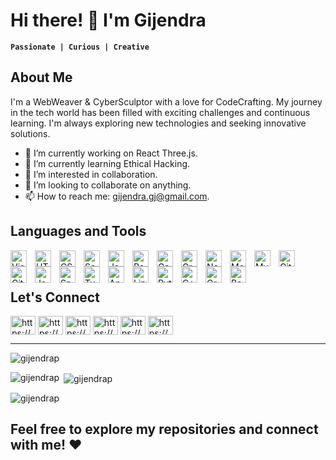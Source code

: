 # Hi there! 👋 I'm Gijendra

**`Passionate | Curious | Creative`**

## About Me

I'm a WebWeaver & CyberSculptor with a love for CodeCrafting. My journey in the tech world has been filled with exciting challenges and continuous learning. I'm always exploring new technologies and seeking innovative solutions.

- 🔭 I’m currently working on React Three.js.
- 🌱 I’m currently learning Ethical Hacking.
- 👀 I’m interested in collaboration.
- 💞️ I’m looking to collaborate on anything.
- 📫 How to reach me: gijendra.gj@gmail.com.

## Languages and Tools

<img align="left" alt="Visual Studio Code" width="26px" src="https://cdn.jsdelivr.net/gh/devicons/devicon/icons/vscode/vscode-original.svg" style="padding-right:10px;" />
<img align="left" alt="HTML5" width="26px" src="https://cdn.jsdelivr.net/gh/devicons/devicon/icons/html5/html5-original.svg" style="padding-right:10px;" />
<img align="left" alt="CSS3" width="26px" src="https://cdn.jsdelivr.net/gh/devicons/devicon/icons/css3/css3-original.svg" style="padding-right:10px;" />
<img align="left" alt="Sass" width="26px" src="https://cdn.jsdelivr.net/gh/devicons/devicon/icons/sass/sass-original.svg" style="padding-right:10px;" />
<img align="left" alt="JavaScript" width="26px" src="https://cdn.jsdelivr.net/gh/devicons/devicon/icons/javascript/javascript-original.svg" style="padding-right:10px;" />
<img align="left" alt="React" width="26px" src="https://cdn.jsdelivr.net/gh/devicons/devicon/icons/react/react-original.svg" style="padding-right:10px;" />
<img align="left" alt="Gatsby" width="26px" src="https://cdn.jsdelivr.net/gh/devicons/devicon/icons/gatsby/gatsby-original.svg" style="padding-right:10px;" />
<img align="left" alt="GraphQL" width="26px" src="https://cdn.jsdelivr.net/gh/devicons/devicon/icons/graphql/graphql-plain.svg" style="padding-right:10px;" />
<img align="left" alt="Node.js" width="26px" src="https://cdn.jsdelivr.net/gh/devicons/devicon/icons/nodejs/nodejs-original.svg" style="padding-right:10px;" />
<img align="left" alt="MongoDB" width="26px" src="https://cdn.jsdelivr.net/gh/devicons/devicon/icons/mongodb/mongodb-original.svg" style="padding-right:10px;" />
<img align="left" alt="MySQL" width="26px" src="https://cdn.jsdelivr.net/gh/devicons/devicon/icons/mysql/mysql-original.svg" style="padding-right:10px;" />
<img align="left" alt="Git" width="26px" src="https://cdn.jsdelivr.net/gh/devicons/devicon/icons/git/git-original.svg" style="padding-right:10px;" />
<img align="left" alt="GitHub" width="26px" src="https://user-images.githubusercontent.com/3369400/139447912-e0f43f33-6d9f-45f8-be46-2df5bbc91289.png" style="padding-right:10px;" />
<img align="left" alt="Java" width="26px" style="padding-right:10px;" src="https://cdn.jsdelivr.net/gh/devicons/devicon/icons/java/java-original.svg"/>
<img align="left" alt="Spring" width="26px" style="padding-right:10px;" src="https://cdn.jsdelivr.net/gh/devicons/devicon/icons/spring/spring-original.svg" />
<img align="left" alt="TypeScript" width="26px" style="padding-right:10px;" src="https://cdn.jsdelivr.net/gh/devicons/devicon/icons/typescript/typescript-plain.svg" />
<img align="left" alt="Angular" width="26px" style="padding-right:10px;" src="https://cdn.jsdelivr.net/gh/devicons/devicon/icons/angularjs/angularjs-plain.svg" />
<img align="left" alt="Linux" width="26px" style="padding-right:10px;" src="https://cdn.jsdelivr.net/gh/devicons/devicon/icons/linux/linux-original.svg" />
<img align="left" alt="Python" width="26px" style="padding-right:10px;" src="https://cdn.jsdelivr.net/gh/devicons/devicon/icons/python/python-plain.svg" />
<img align="left" alt="C++" width="26px" style="padding-right:10px;" src="https://cdn.jsdelivr.net/gh/devicons/devicon/icons/cplusplus/cplusplus-line.svg" />
<img align="left" alt="Gradle" width="26px" style="padding-right:10px;" src="https://cdn.jsdelivr.net/gh/devicons/devicon/icons/gradle/gradle-plain.svg" />
<img align="left" alt="Bash" width="26px" style="padding-right:10px;" src="https://cdn.jsdelivr.net/gh/devicons/devicon/icons/bash/bash-original.svg" />

<br />
<br />

## Let's Connect


<p align="left">
<a href="https://twitter.com/https://github.com/gijendrap" target="blank"><img align="center" src="https://raw.githubusercontent.com/rahuldkjain/github-profile-readme-generator/master/src/images/icons/Social/twitter.svg" alt="https://github.com/gijendrap" height="30" width="40" /></a>
<a href="https://linkedin.com/in/https://github.com/gijendrap" target="blank"><img align="center" src="https://raw.githubusercontent.com/rahuldkjain/github-profile-readme-generator/master/src/images/icons/Social/linked-in-alt.svg" alt="https://github.com/gijendrap" height="30" width="40" /></a>
<a href="https://fb.com/https://github.com/gijendrap" target="blank"><img align="center" src="https://raw.githubusercontent.com/rahuldkjain/github-profile-readme-generator/master/src/images/icons/Social/facebook.svg" alt="https://github.com/gijendrap" height="30" width="40" /></a>
<a href="https://instagram.com/https://github.com/gijendrap" target="blank"><img align="center" src="https://raw.githubusercontent.com/rahuldkjain/github-profile-readme-generator/master/src/images/icons/Social/instagram.svg" alt="https://github.com/gijendrap" height="30" width="40" /></a>
<a href="https://www.youtube.com/c/https://github.com/gijendrap" target="blank"><img align="center" src="https://raw.githubusercontent.com/rahuldkjain/github-profile-readme-generator/master/src/images/icons/Social/youtube.svg" alt="https://github.com/gijendrap" height="30" width="40" /></a>
<a href="https://discord.gg/https://github.com/gijendrap" target="blank"><img align="center" src="https://raw.githubusercontent.com/rahuldkjain/github-profile-readme-generator/master/src/images/icons/Social/discord.svg" alt="https://github.com/gijendrap" height="30" width="40" /></a>
</p>

---


<p align="left"> <img src="https://komarev.com/ghpvc/?username=gijendrap&label=Profile%20views&color=0e75b6&style=flat" alt="gijendrap" /> </p>

<p><img align="left" src="https://github-readme-stats.vercel.app/api/top-langs?username=gijendrap&show_icons=true&locale=en&layout=compact" alt="gijendrap" /></p>

<p>&nbsp;<img align="center" src="https://github-readme-stats.vercel.app/api?username=gijendrap&show_icons=true&locale=en" alt="gijendrap" /></p>

<p><img align="center" src="https://github-readme-streak-stats.herokuapp.com/?user=gijendrap&" alt="gijendrap" /></p>

## Feel free to explore my repositories and connect with me! ❤


